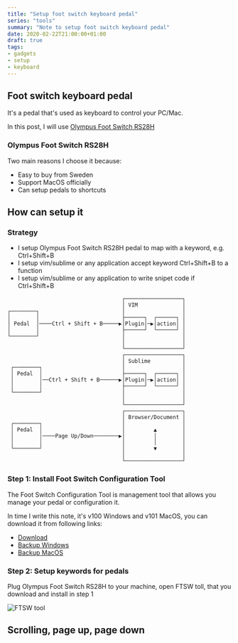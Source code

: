 ```yaml
---
title: "Setup foot switch keyboard pedal"
series: "tools"
summary: "Note to setup foot switch keyboard pedal"
date: 2020-02-22T21:00:00+01:00
draft: true
tags:
- gadgets
- setup
- keyboard
---
```


## Foot switch keyboard pedal

It's a pedal that's used as keyboard to control your PC/Mac.

In this post, I will use [Olympus Foot Switch RS28H](https://www.olympus.co.uk/site/en/a/audio_accessories/accessories_professional_dictation/hand_foot_controls/rs28h_footswitch/index.html)

### Olympus Foot Switch RS28H

Two main reasons I choose it because:

 - Easy to buy from Sweden
 - Support MacOS officially 
 - Can setup pedals to shortcuts

## How can setup it

### Strategy

 - I setup Olympus Foot Switch RS28H pedal to map with a keyword, e.g. Ctrl+Shift+B
 - I setup vim/sublime or any application accept keyword Ctrl+Shift+B to a function
 - I setup vim/sublime or any application to write snipet code if Ctrl+Shift+B

```
                                    ┌──────────────────┐
                                    │ VIM              │
┌────────┐                          │                  │
│        │                          ├──────┐  ┌──────┐ │
│ Pedal  │────Ctrl + Shift + B─────▶│Plugin│─▶│action│ │
│        │                          ├──────┘  └──────┘ │
└────────┘                          │                  │
                                    │                  │
                                    └──────────────────┘
                                    ┌──────────────────┐
                                    │ Sublime          │
 ┌────────┐                         │                  │
 │ Pedal  │                         ├──────┐  ┌──────┐ │
 │        │──Ctrl + Shift + B──────▶│Plugin│─▶│action│ │
 │        │                         ├──────┘  └──────┘ │
 └────────┘                         │                  │
                                    │                  │
                                    └──────────────────┘
                                    ┌──────────────────┐
                                    │ Browser/Document │
 ┌────────┐                         │                  │
 │ Pedal  │                         │         ▲        │
 │        │────Page Up/Down────────▶│         │        │
 │        │                         │         │        │
 └────────┘                         │         ▼        │
                                    │                  │
                                    └──────────────────┘
```

### Step 1: Install Foot Switch Configuration Tool

The Foot Switch Configuration Tool is management tool that allows you manage your pedal or configuration it.

In time I write this note, it's v100 Windows and v101 MacOS, you can download it from following links:
 - [Download](https://dl-support.olympus-imaging.com/odms_download/ftsw_configuration_tool/en/)
 - [Backup Windows](/files/foot-switch-keyboard-pedal/FTSW_tool_win_V100.zip)
 - [Backup MacOS](/files/foot-switch-keyboard-pedal/FTSW_tool_mac_V101.zip)

### Step 2: Setup keywords for pedals

Plug Olympus Foot Switch RS28H to your machine, open FTSW toll, that you download and install in step 1 

![FTSW tool](/images/foot-switch-keyboard-pedal/ftsw.png)

## Scrolling, page up, page down
